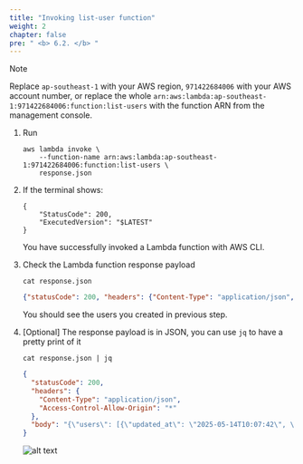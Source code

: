 ```yaml
---
title: "Invoking list-user function"
weight: 2
chapter: false
pre: " <b> 6.2. </b> "
---
```


> [!NOTE]
> Replace `ap-southeast-1` with your AWS region, `971422684006` with your AWS account number, or replace the whole `arn:aws:lambda:ap-southeast-1:971422684006:function:list-users` with the function ARN from the management console.

1. Run

   ```shell
   aws lambda invoke \
       --function-name arn:aws:lambda:ap-southeast-1:971422684006:function:list-users \
       response.json
   ```

2. If the terminal shows:

   ```shell
   {
       "StatusCode": 200,
       "ExecutedVersion": "$LATEST"
   }
   ```

   You have successfully invoked a Lambda function with AWS CLI.

3. Check the Lambda function response payload

   ```
   cat response.json
   ```

   ```json
   {"statusCode": 200, "headers": {"Content-Type": "application/json", "Access-Control-Allow-Origin": "*"}, "body": "{\"users\": [{\"updated_at\": \"2025-05-14T10:07:42\", \"created_at\": \"2025-05-14T10:07:42\", \"id\": \"6c539686-de1c-4bef-85ef-f68a4b5aabe0\", \"email\": \"nguyenvandong@gmail.com\", \"name\": \"Nguyen Van Dong\"}, {\"updated_at\": \"2025-05-14T10:07:29\", \"created_at\": \"2025-05-14T10:07:29\", \"id\": \"a3127179-6ba4-4c3b-855a-4f65d4ee6345\", \"email\": \"nguyenvancanh@gmail.com\", \"name\": \"Nguyen Van Canh\"}, {\"updated_at\": \"2025-05-14T10:07:51\", \"created_at\": \"2025-05-14T10:07:51\", \"id\": \"e1f0cca8-cd19-4d8b-9124-70a63c351e3a\", \"email\": \"nguyenvanem@gmail.com\", \"name\": \"Nguyen Van Em\"}, {\"updated_at\": \"2025-05-14T10:07:15\", \"created_at\": \"2025-05-14T10:07:15\", \"id\": \"bb15f9cb-1379-4783-9f6f-23616d633d2a\", \"email\": \"nguyenvanbinh@gmail.com\", \"name\": \"Nguyen Van Binh\"}]}"}%
   ```

   You should see the users you created in previous step.

4. [Optional] The response payload is in JSON, you can use `jq` to have a pretty print of it

   ```shell
   cat response.json | jq
   ```

   ```json
   {
     "statusCode": 200,
     "headers": {
       "Content-Type": "application/json",
       "Access-Control-Allow-Origin": "*"
     },
     "body": "{\"users\": [{\"updated_at\": \"2025-05-14T10:07:42\", \"created_at\": \"2025-05-14T10:07:42\", \"id\": \"6c539686-de1c-4bef-85ef-f68a4b5aabe0\", \"email\": \"nguyenvandong@gmail.com\", \"name\": \"Nguyen Van Dong\"}, {\"updated_at\": \"2025-05-14T10:07:29\", \"created_at\": \"2025-05-14T10:07:29\", \"id\": \"a3127179-6ba4-4c3b-855a-4f65d4ee6345\", \"email\": \"nguyenvancanh@gmail.com\", \"name\": \"Nguyen Van Canh\"}, {\"updated_at\": \"2025-05-14T10:07:51\", \"created_at\": \"2025-05-14T10:07:51\", \"id\": \"e1f0cca8-cd19-4d8b-9124-70a63c351e3a\", \"email\": \"nguyenvanem@gmail.com\", \"name\": \"Nguyen Van Em\"}, {\"updated_at\": \"2025-05-14T10:07:15\", \"created_at\": \"2025-05-14T10:07:15\", \"id\": \"bb15f9cb-1379-4783-9f6f-23616d633d2a\", \"email\": \"nguyenvanbinh@gmail.com\", \"name\": \"Nguyen Van Binh\"}]}"
   }
   ```

   ![alt text](/images/workshop-1/lambda-invoke-with-aws-cli--list-users.jpg)
